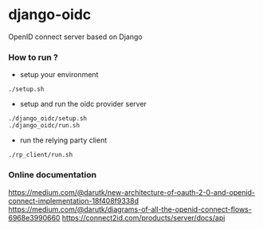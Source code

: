 # django-oidc
OpenID connect server based on Django


### How to run ?

- setup your environment

```
./setup.sh
```

- setup and run the oidc provider server

```
./django_oidc/setup.sh
./django_oidc/run.sh
```

- run the relying party client

```
./rp_client/run.sh
```

### Online documentation

https://medium.com/@darutk/new-architecture-of-oauth-2-0-and-openid-connect-implementation-18f408f9338d
https://medium.com/@darutk/diagrams-of-all-the-openid-connect-flows-6968e3990660
https://connect2id.com/products/server/docs/api
